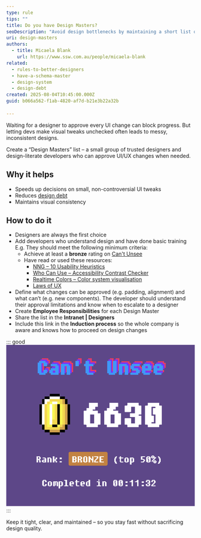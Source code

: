 ```yaml
---
type: rule
tips: ""
title: Do you have Design Masters?
seoDescription: "Avoid design bottlenecks by maintaining a short list of trusted people who can approve UI/UX changes."
uri: design-masters
authors:
  - title: Micaela Blank
    url: https://www.ssw.com.au/people/micaela-blank
related:
  - rules-to-better-designers
  - have-a-schema-master
  - design-system
  - design-debt
created: 2025-08-04T10:45:00.000Z
guid: b066a562-f1ab-4820-af7d-b21e3b22a32b

---
```


Waiting for a designer to approve every UI change can block progress. But letting devs make visual tweaks unchecked often leads to messy, inconsistent designs.

Create a “Design Masters” list – a small group of trusted designers and design-literate developers who can approve UI/UX changes when needed.

<!--endintro-->

## Why it helps

* Speeds up decisions on small, non-controversial UI tweaks
* Reduces [design debt](/design-debt)
* Maintains visual consistency

## How to do it

* Designers are always the first choice
* Add developers who understand design and have done basic training  
  E.g. They should meet the following minimum criteria:
  * Achieve at least a **bronze** rating on [Can't Unsee](https://cantunsee.space/)
  * Have read or used these resources:
    * [NNG – 10 Usability Heuristics](https://www.nngroup.com/articles/ten-usability-heuristics/)
    * [Who Can Use – Accessibility Contrast Checker](https://www.whocanuse.com/)
    * [Realtime Colors – Color system visualisation](https://www.realtimecolors.com/)
    * [Laws of UX](https://lawsofux.com/)
* Define what changes can be approved (e.g. padding, alignment) and what can’t (e.g. new components). The developer should understand their approval limitations and know when to escalate to a designer
* Create **Employee Responsibilities** for each Design Master  
* Share the list in the **Intranet | Designers**  
* Include this link in the **Induction process** so the whole company is aware and knows how to proceed on design changes

::: good
![Figure: Good example – A developer who gets a bronze result on cantunsee.space has a good eye for design and may approve basic design changes](cantunsee-bronze.png)
:::

Keep it tight, clear, and maintained – so you stay fast without sacrificing design quality.
